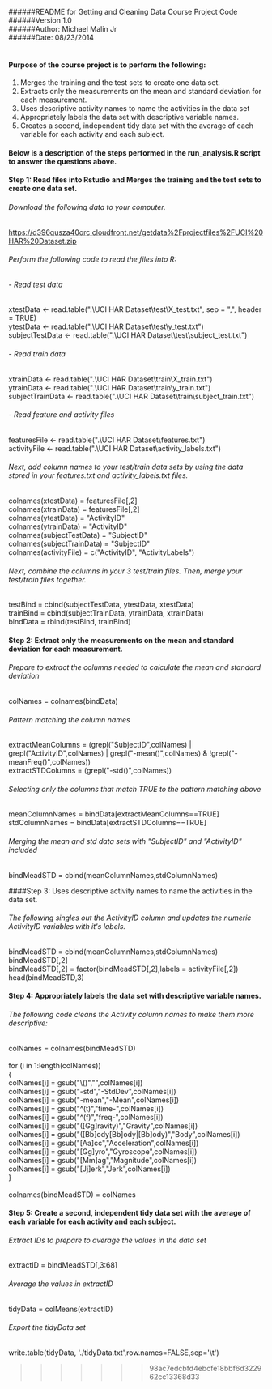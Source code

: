 ######README for Getting and Cleaning Data Course Project Code <br>
######Version 1.0<br>
######Author: Michael Malin Jr<br>
######Date: 08/23/2014<br><br>

#### Purpose of the course project is to perform the following:<br>
1. Merges the training and the test sets to create one data set.<br>
2. Extracts only the measurements on the mean and standard deviation for each measurement. <br>
3. Uses descriptive activity names to name the activities in the data set<br>
4. Appropriately labels the data set with descriptive variable names.<br> 
5. Creates a second, independent tidy data set with the average of each variable for each activity and each subject. <br>

#### Below is a description of the steps performed in the run_analysis.R script  to answer the questions above.<br>

#### Step 1: Read files into Rstudio and Merges the training and the test sets to create one data set.<br>
###### Download the following data to your computer.<br>
https://d396qusza40orc.cloudfront.net/getdata%2Fprojectfiles%2FUCI%20HAR%20Dataset.zip <br>

###### Perform the following code to read the files into R:<br>
###### - Read test data <br>
xtestData <- read.table(".\\UCI HAR Dataset\\test\\X_test.txt", sep = ",", header = TRUE)<br>
ytestData <- read.table(".\\UCI HAR Dataset\\test\\y_test.txt")<br>
subjectTestData <- read.table(".\\UCI HAR Dataset\\test\\subject_test.txt")<br>

###### - Read train data<br>
xtrainData <- read.table(".\\UCI HAR Dataset\\train\\X_train.txt")<br>
ytrainData <- read.table(".\\UCI HAR Dataset\\train\\y_train.txt")<br>
subjectTrainData <- read.table(".\\UCI HAR Dataset\\train\\subject_train.txt")<br>

###### - Read feature and activity files<br>
featuresFile <- read.table(".\\UCI HAR Dataset\\features.txt")<br>
activityFile <- read.table(".\\UCI HAR Dataset\\activity_labels.txt")<br>

###### Next, add column names to your test/train data sets by using the data stored in your features.txt and activity_labels.txt files.<br>

colnames(xtestData) = featuresFile[,2]<br>
colnames(xtrainData) = featuresFile[,2]<br>
colnames(ytestData) = "ActivityID"<br>
colnames(ytrainData) = "ActivityID"<br>
colnames(subjectTestData) = "SubjectID"<br>
colnames(subjectTrainData) = "SubjectID"<br>
colnames(activityFile) = c("ActivityID", "ActivityLabels") <br>

###### Next, combine the columns in your 3 test/train files. Then, merge your test/train files together.<br>
testBind = cbind(subjectTestData, ytestData, xtestData)<br>
trainBind = cbind(subjectTrainData, ytrainData, xtrainData)<br>
bindData = rbind(testBind, trainBind)<br>

#### Step 2: Extract only the measurements on the mean and standard deviation for each measurement. <br>
###### Prepare to extract the columns needed to calculate the mean and standard deviation<br>
colNames = colnames(bindData)<br>

###### Pattern matching the column names<br>
extractMeanColumns = (grepl("SubjectID",colNames)  |  grepl("ActivityID",colNames)  | grepl("-mean()",colNames) & !grepl("-meanFreq()",colNames))<br>
extractSTDColumns =  (grepl("-std()",colNames))<br>

###### Selecting only the columns that match TRUE to the pattern matching above<br>
meanColumnNames = bindData[extractMeanColumns==TRUE]<br>
stdColumnNames = bindData[extractSTDColumns==TRUE]<br>

###### Merging the mean and std data sets with "SubjectID" and "ActivityID" included<br>
bindMeadSTD = cbind(meanColumnNames,stdColumnNames)<br>

####Step 3: Uses descriptive activity names to name the activities in the data set.<br>
###### The following singles out the ActivityID column and updates the numeric ActivityID variables with it's labels. <br>
bindMeadSTD = cbind(meanColumnNames,stdColumnNames)<br>
bindMeadSTD[,2]<br>
bindMeadSTD[,2] = factor(bindMeadSTD[,2],labels = activityFile[,2])<br>
head(bindMeadSTD,3)<br>

#### Step 4: Appropriately labels the data set with descriptive variable names. <br>
###### The following code cleans the Activity column names to make them more descriptive: <br>
colNames  = colnames(bindMeadSTD)<br><br>
for (i in 1:length(colNames)) <br>
{<br>
        colNames[i] = gsub("\\()","",colNames[i])<br>
        colNames[i] = gsub("-std","-StdDev",colNames[i])<br>
        colNames[i] = gsub("-mean","-Mean",colNames[i])<br>
        colNames[i] = gsub("^(t)","time-",colNames[i])<br>
        colNames[i] = gsub("^(f)","freq-",colNames[i])<br>
        colNames[i] = gsub("([Gg]ravity)","Gravity",colNames[i])<br>
        colNames[i] = gsub("([Bb]ody[Bb]ody|[Bb]ody)","Body",colNames[i])<br>
        colNames[i] = gsub("[Aa]cc","Acceleration",colNames[i])<br>
        colNames[i] = gsub("[Gg]yro","Gyroscope",colNames[i])<br>
        colNames[i] = gsub("[Mm]ag","Magnitude",colNames[i])<br>
        colNames[i] = gsub("[Jj]erk","Jerk",colNames[i])<br>
}<br><br>
colnames(bindMeadSTD) = colNames  <br>

#### Step 5: Create a second, independent tidy data set with the average of each variable for each activity and each subject.<br>

###### Extract IDs to prepare to average the values in the data set <br>
extractID = bindMeadSTD[,3:68]<br>

###### Average the values in extractID<br>
tidyData = colMeans(extractID)<br>

###### Export the tidyData set <br>
write.table(tidyData, './tidyData.txt',row.names=FALSE,sep='\t')<br>

















>>>>>>> 98ac7edcbfd4ebcfe18bbf6d322962cc13368d33
